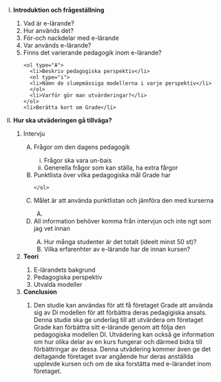 <ol type="I">
  <li><strong>Introduktion och frågeställning</strong></li>
  <ol>
    <li>Vad är e-lärande?</li>
    <li>Hur används det?</li>
    <li>För-och nackdelar med e-lärande</li>
    <li>Var används e-lärande?</li>
    <li>Finns det varierande pedagogik inom e-lärande?</li>
    
    <ol type="A">
      <li>Beskriv pedagogiska perspektiv</li>
      <ol type="i">
      <li>Nämn de slumpmässiga modellerna i varje perspektiv</li>
      </ol>
      <li>Varför gör man utvärderingar?</li>
    </ol>
    <li>Berätta kort om Grade</li>
  </ol>
  <li><strong>Hur ska utväderingen gå tillväga?</strong></li>
  <ol>
  <li>Intervju</li>
    <ol type="A">
    <li>Frågor om den dagens pedagogik</li>
       <ol type="i">
      <li>Frågor ska vara un-bais</li>
      <li>Generella frågor som kan ställa, ha extra fårgor</li>
    </ol>
    <li>Punktlista över vilka pedagogiska mål Grade har</li>
 
    </ol>
  <li>Målet är att använda punktlistan och jämföra den med kurserna</li>
  <ol type="A">
    <li></li>
  </ol>
  <li>All information behöver komma från intervjun och inte ngt som jag vet innan</li>
  <ol type="A">
    <li>Hur många studenter är det totalt (ideelt minst 50 st)?
</li>
    <li>Vilka erfarenhter av e-lärande har de innan kursen?</li>
  </ol>
  </ol>
      <li><strong>Teori</strong></li>
		<ol>
		<li>E-lärandets bakgrund</li>
		<li>Pedagogiska perspektiv 
		<li>Utvalda modeller </li>
		</ol>
  <li><strong>Conclusion</strong></li>
  <ol>
    <li>Den studie kan användas för att få företaget Grade att 
		använda sig av Di modellen för att förbättra deras pedagigiska 
		ansats. Denna studie ska ge underlag till att utvärdera om
		företaget Grade kan förbättra sitt e-lärande genom att följa den
		pedagogiska modellen DI. 
		Utvädering kan också ge information om hur olika delar av en
		kurs fungerar och därmed bidra till förbättringar av dessa. 
		Denna utvädering kommer även ge det deltagande företaget svar
		angående hur deras anställda upplevde kursen och om de ska
		forstätta med e-lärandet inom företaget.</li>
  </ol>
</ol>
